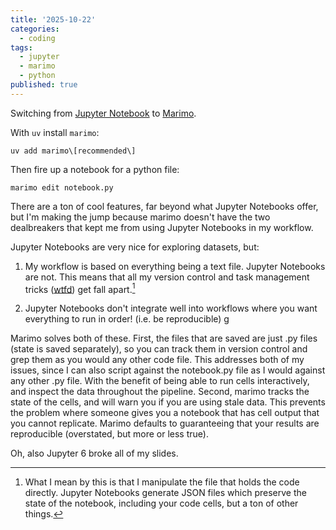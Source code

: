 ```yaml
---
title: '2025-10-22'
categories:
  - coding
tags:
  - jupyter 
  - marimo 
  - python
published: true
---
```


Switching from [Jupyter Notebook](https://jupyter.org/) to
[Marimo](https://marimo.readthedocs.io/en/latest/).

With `uv` install `marimo`:
```
uv add marimo\[recommended\] 
```
Then fire up a notebook for a python file:
```
marimo edit notebook.py
```

There are a ton of cool features, far beyond what Jupyter Notebooks offer, but
I'm making the jump because marimo doesn't have the two dealbreakers that kept
me from using Jupyter Notebooks in my workflow.

Jupyter Notebooks are very nice for exploring datasets, but:

1. My workflow is based on everything being a text file. Jupyter Notebooks are
   not. This means that all my version control and task management tricks ([wtfd](https://github.com/ArthurHowardMorris/wtfd)) get fall apart.[^json]

2. Jupyter Notebooks don't integrate well into workflows where you want
   everything to run in order! (i.e. be reproducible)           g

Marimo solves both of these. First, the files that are saved are just .py files (state
is saved separately), so you can track them in version control and grep them as
you would any other code file. This addresses both of my issues, since I can
also script against the notebook.py file as I would against any other .py file.
With the benefit of being able to run cells interactively, and inspect the data
throughout the pipeline. Second, marimo tracks the state of the cells, and will
warn you if you are using stale data. This prevents the problem where someone
gives you a notebook that has cell output that you cannot replicate. Marimo
defaults to guaranteeing that your results are reproducible (overstated, but
more or less true).

Oh, also Jupyter 6 broke all of my slides. 

[^json]: What I mean by this is that I manipulate the file that holds the code
    directly. Jupyter Notebooks generate JSON files which preserve the state of
the notebook, including your code cells, but a ton of other things. 
